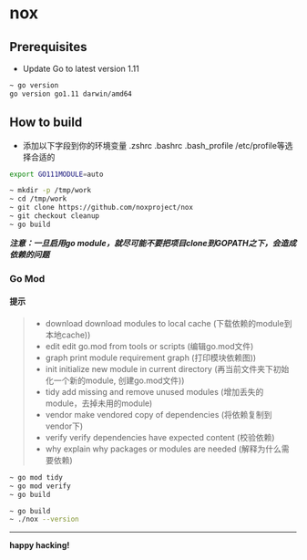 # nox


##  Prerequisites

- Update Go to latest version 1.11

```bash
~ go version
go version go1.11 darwin/amd64
```
## How to build

- 添加以下字段到你的环境变量 .zshrc .bashrc .bash_profile /etc/profile等选择合适的
```bash
export GO111MODULE=auto
```

```bash
~ mkdir -p /tmp/work
~ cd /tmp/work
~ git clone https://github.com/noxproject/nox 
~ git checkout cleanup 
~ go build
```

***注意：一旦启用go module，就尽可能不要把项目clone到GOPATH之下，会造成依赖的问题***

### Go Mod

#### 提示
> - download    download modules to local cache (下载依赖的module到本地cache))
> - edit        edit go.mod from tools or scripts (编辑go.mod文件)
> - graph       print module requirement graph (打印模块依赖图))
> - init        initialize new module in current directory (再当前文件夹下初始化一个新的module, 创建go.mod文件))
> - tidy        add missing and remove unused modules (增加丢失的module，去掉未用的module)
> - vendor      make vendored copy of dependencies (将依赖复制到vendor下)
> - verify      verify dependencies have expected content (校验依赖)
> - why         explain why packages or modules are needed (解释为什么需要依赖)

```bash
~ go mod tidy
~ go mod verify
~ go build
```

```bash
~ go build
~ ./nox --version
```
---

**happy hacking!**

